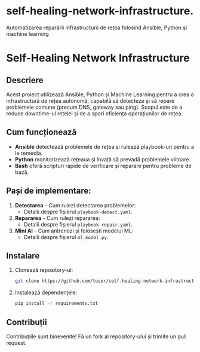 # self-healing-network-infrastructure.
Automatizarea reparării infrastructurii de rețea folosind Ansible, Python și machine learning
# Self-Healing Network Infrastructure

## Descriere
Acest proiect utilizează Ansible, Python și Machine Learning pentru a crea o infrastructură de rețea autonomă, capabilă să detecteze și să repare problemele comune (precum DNS, gateway sau ping). Scopul este de a reduce downtime-ul rețelei și de a spori eficiența operațiunilor de rețea.

## Cum funcționează
- **Ansible** detectează problemele de rețea și rulează playbook-uri pentru a le remedia.
- **Python** monitorizează rețeaua și învață să prevadă problemele viitoare.
- **Bash** oferă scripturi rapide de verificare și reparare pentru probleme de bază.

## Pași de implementare:
1. **Detectarea** - Cum rulezi detectarea problemelor:
    - Detalii despre fișierul `playbook-detect.yaml`.
2. **Repararea** - Cum rulezi repararea:
    - Detalii despre fișierul `playbook-repair.yaml`.
3. **Mini AI** - Cum antrenezi și folosești modelul ML:
    - Detalii despre fișierul `ml_model.py`.

## Instalare
1. Clonează repository-ul: 
    ```bash
    git clone https://github.com/tuser/self-healing-network-infrastructure.git
    ```
2. Instalează dependențele:
    ```bash
    pip install -r requirements.txt
    ```

## Contribuții
Contribuțiile sunt binevenite! Fă un fork al repository-ului și trimite un pull request.
